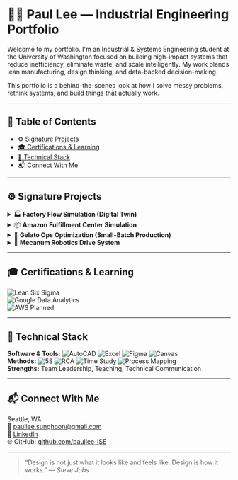 # 👨‍💻 Paul Lee — Industrial Engineering Portfolio

Welcome to my portfolio. I'm an Industrial & Systems Engineering student at the University of Washington focused on building high-impact systems that reduce inefficiency, eliminate waste, and scale intelligently. My work blends lean manufacturing, design thinking, and data-backed decision-making.

This portfolio is a behind-the-scenes look at how I solve messy problems, rethink systems, and build things that actually work.

---

## 📌 Table of Contents
- [⚙️ Signature Projects](#️-signature-projects)
- [🎓 Certifications & Learning](#-certifications--learning)
- [🧠 Technical Stack](#-technical-stack)
- [📬 Connect With Me](#-connect-with-me)

---

## ⚙️ Signature Projects

<details>
<summary>🏭 <strong>Factory Flow Simulation (Digital Twin)</strong></summary>

**Tools:** CAD, VR Modeling, Workflow Design  
- Reconstructed layout with motion tracking to reveal inefficiencies and delays  
- Created a real-time simulation prototype (digital twin) for future layout testing  
- Supported decision-making for theoretical process optimization

</details>

<details>
<summary>📦 <strong> Amazon Fulfillment Center Simulation</strong></summary>  
Modeled bottlenecks, SKU complexity, and cost tradeoffs in a simulated Amazon-style pipeline.

🔗 [View Project](https://github.com/paullee-ISE/fulfillment-center-sim)
📊 [Excel Model](https://github.com/paullee-ISE/fulfillment-center-sim/blob/main/data/Fulfillment_Center_Simulation_PaulLee.xlsx)
</details>

<details>
<summary>🧁 <strong>Gelato Ops Optimization (Small-Batch Production)</strong></summary>

**Tools:** Excel, Time Study, 5S, Process Mapping  
- Conducted time-motion studies to identify bottlenecks in prep and batching  
- Implemented layout and scheduling adjustments — increased throughput by 15%  
- Applied 5S and root cause analysis to reduce daily variation in output

</details>

<details>
<summary>🤖 <strong>Mecanum Robotics Drive System</strong></summary>

**Tools:** CAD, Mechanical Design, Field Testing, Troubleshooting  
- Designed carbon-fiber chassis and mecanum wheel system for multi-directional movement  
- Led system debugging to reduce hardware failure by 30% during tests  
- Created full documentation for future team handoff and replication

</details>

---

## 🎓 Certifications & Learning

![Lean Six Sigma](https://img.shields.io/badge/Certification-Lean_Six_Sigma_White_Belt-blue)  
![Google Data Analytics](https://img.shields.io/badge/Certification-Google_Data_Analytics-informational)  
![AWS Planned](https://img.shields.io/badge/Learning-AWS_Cloud_Foundations-lightgrey)  

---

## 🧠 Technical Stack

**Software & Tools:** ![AutoCAD](https://img.shields.io/badge/Tool-AutoCAD-blue) ![Excel](https://img.shields.io/badge/Tool-Excel_Advanced-green) ![Figma](https://img.shields.io/badge/Tool-Figma-orange) ![Canvas](https://img.shields.io/badge/Tool-Canvas_LMS-lightgrey)  
**Methods:** ![5S](https://img.shields.io/badge/Method-5S-yellow) ![RCA](https://img.shields.io/badge/Method-Root_Cause_Analysis-red) ![Time Study](https://img.shields.io/badge/Method-Time_Study-blue) ![Process Mapping](https://img.shields.io/badge/Method-Process_Mapping-purple)  
**Strengths:** Team Leadership, Teaching, Technical Communication

---

## 📬 Connect With Me
Seattle, WA  
📧 paullee.sunghoon@gmail.com  
🔗 [LinkedIn](https://www.linkedin.com/in/paul-lee-baa127204/)  
🌐 GitHub: [github.com/paullee-ISE](https://github.com/paullee-ISE)

---

> “Design is not just what it looks like and feels like. Design is how it works.” — *Steve Jobs*

